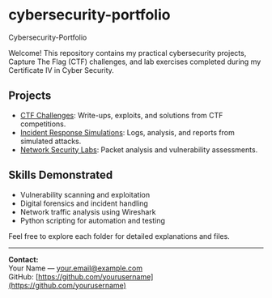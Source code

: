 # cybersecurity-portfolio
Cybersecurity-Portfolio

Welcome! This repository contains my practical cybersecurity projects, Capture The Flag (CTF) challenges, and lab exercises completed during my Certificate IV in Cyber Security.

## Projects

- [CTF Challenges](./CTF-Challenges): Write-ups, exploits, and solutions from CTF competitions.
- [Incident Response Simulations](./Incident-Response): Logs, analysis, and reports from simulated attacks.
- [Network Security Labs](./Network-Security-Labs): Packet analysis and vulnerability assessments.

## Skills Demonstrated

- Vulnerability scanning and exploitation  
- Digital forensics and incident handling  
- Network traffic analysis using Wireshark  
- Python scripting for automation and testing

Feel free to explore each folder for detailed explanations and files.

---

**Contact:**  
Your Name — your.email@example.com  
GitHub: [https://github.com/yourusername](https://github.com/yourusername)
